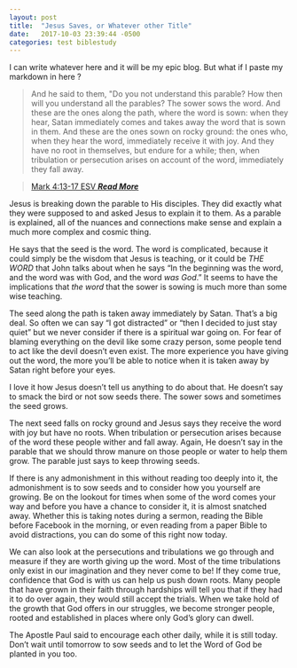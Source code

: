 ```yaml
---
layout: post
title:  "Jesus Saves, or Whatever other Title"
date:   2017-10-03 23:39:44 -0500
categories: test biblestudy 
---
```


I can write whatever here and it will be my epic blog. But what if I paste my markdown in here ?

>And he said to them, "Do you not understand this parable? How then will you understand all the parables?  The sower sows the word.  And these are the ones along the path, where the word is sown: when they hear, Satan immediately comes and takes away the word that is sown in them.  And these are the ones sown on rocky ground: the ones who, when they hear the word, immediately receive it with joy.  And they have no root in themselves, but endure for a while; then, when tribulation or persecution arises on account of the word, immediately they fall away.

>[Mark 4:13-17 ESV ***Read More***](http://esv.org/Mark4:13-17)


Jesus is breaking down the parable to His disciples. They did exactly what they were supposed to and asked Jesus to explain it to them. As a parable is explained, all of the nuances and connections make sense and explain a much more complex and cosmic thing. 

He says that the seed is the word. The word is complicated, because it could simply be the wisdom that Jesus is teaching, or it could be *THE WORD* that John talks about when he says “In the beginning was the word, and the word was with God, and the word *was God*.” It seems to have the implications that *the word* that the sower is sowing is much more than some wise teaching. 

The seed along the path is taken away immediately by Satan. That’s a big deal. So often we can say “I got distracted” or “then I decided to just stay quiet” but we never consider if there is a spiritual war going on. For fear of blaming everything on the devil like some crazy person, some people tend to act like the devil doesn’t even exist. The more experience you have giving out the word, the more you’ll be able to notice when it is taken away by Satan right before your eyes. 

I love it how Jesus doesn’t tell us anything to do about that. He doesn’t say to smack the bird or not sow seeds there. The sower sows and sometimes the seed grows. 

The next seed falls on rocky ground and Jesus says they receive the word with joy but have no roots. When tribulation or persecution arises because of the word these people wither and fall away. Again, He doesn’t say in the parable that we should throw manure on those people or water to help them grow. The parable just says to keep throwing seeds. 

If there is any admonishment in this without reading too deeply into it, the admonishment is to sow seeds and to consider how you yourself are growing. Be on the lookout for times when some of the word comes your way and before you have a chance to consider it, it is almost snatched away. Whether this is taking notes during a sermon, reading the Bible before Facebook in the morning, or even reading from a paper Bible to avoid distractions, you can do some of this right now today. 

We can also look at the persecutions and tribulations we go through and measure if they are worth giving up the word. Most of the time tribulations only exist in our imagination and they never come to be! If they come true, confidence that God is with us can help us push down roots. Many people that have grown in their faith through hardships will tell you that if they had it to do over again, they would still accept the trials. When we take hold of the growth that God offers in our struggles, we become stronger people, rooted and established in places where only God’s glory can dwell. 

The Apostle Paul said to encourage each other daily, while it is still today. Don’t wait until tomorrow to sow seeds and to let the Word of God be planted in you too. 